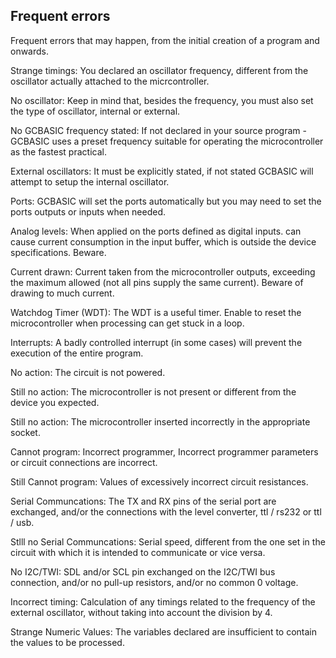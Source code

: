 <div class="section">

<div class="titlepage">

<div>

<div>

<span id="_frequent_errors"></span>Frequent errors
--------------------------------------------------

</div>

</div>

</div>

<span class="red">Frequent errors that may happen, from the initial
creation of a program and onwards.</span>

<span class="red">Strange timings:</span> You declared an oscillator
frequency, different from the oscillator actually attached to the
micrcontroller.  
  
<span class="red">No oscillator:</span> Keep in mind that, besides the
frequency, you must also set the type of oscillator, internal or
external.  
  
<span class="red">No GCBASIC frequency stated:</span> If not declared in
your source program - GCBASIC uses a preset frequency suitable for
operating the microcontroller as the fastest practical.  
  
<span class="red">External oscillators:</span> It must be explicitly
stated, if not stated GCBASIC will attempt to setup the internal
oscillator.  
  
<span class="red">Ports:</span> GCBASIC will set the ports automatically
but you may need to set the ports outputs or inputs when needed.  
  
<span class="red">Analog levels:</span> When applied on the ports
defined as digital inputs. can cause current consumption in the input
buffer, which is outside the device specifications. Beware.  
  
<span class="red">Current drawn:</span> Current taken from the
microcontroller outputs, exceeding the maximum allowed (not all pins
supply the same current). Beware of drawing to much current.  
  
<span class="red">Watchdog Timer (WDT):</span> The WDT is a useful
timer. Enable to reset the microcontroller when processing can get stuck
in a loop.  
  
<span class="red">Interrupts:</span> A badly controlled interrupt (in
some cases) will prevent the execution of the entire program.  
  
<span class="red">No action:</span> The circuit is not powered.  
  
<span class="red">Still no action:</span> The microcontroller is not
present or different from the device you expected.  
  
<span class="red">Still no action:</span> The microcontroller inserted
incorrectly in the appropriate socket.  
  
<span class="red">Cannot program:</span> Incorrect programmer, Incorrect
programmer parameters or circuit connections are incorrect.  
  
<span class="red">Still Cannot program:</span> Values of excessively
incorrect circuit resistances.  
  
<span class="red">Serial Communcations:</span> The TX and RX pins of the
serial port are exchanged, and/or the connections with the level
converter, ttl / rs232 or ttl / usb.  
  
<span class="red">Stlll no Serial Communcations:</span> Serial speed,
different from the one set in the circuit with which it is intended to
communicate or vice versa.  
  
<span class="red">No I2C/TWI:</span> SDL and/or SCL pin exchanged on the
I2C/TWI bus connection, and/or no pull-up resistors, and/or no common 0
voltage.  
  
<span class="red">Incorrect timing:</span> Calculation of any timings
related to the frequency of the external oscillator, without taking into
account the division by 4.  
  
<span class="red">Strange Numeric Values:</span> The variables declared
are insufficient to contain the values ​​to be processed.  

</div>
